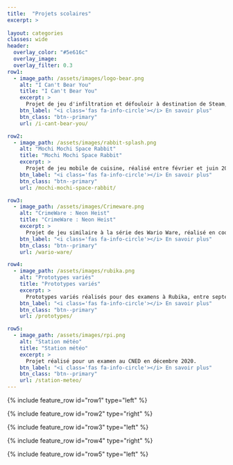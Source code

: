 ```yaml
---
title:  "Projets scolaires"
excerpt: >
  
layout: categories
classes: wide
header:
  overlay_color: "#5e616c"
  overlay_image: 
  overlay_filter: 0.3
row1:
  - image_path: /assets/images/logo-bear.png
    alt: "I Can't Bear You"
    title: "I Can't Bear You"
    excerpt: >
      Projet de jeu d'infiltration et défouloir à destination de Steam, réalisé entre novembre 2022 et janvier 2023.
    btn_label: "<i class='fas fa-info-circle'></i> En savoir plus"
    btn_class: "btn--primary"
    url: /i-cant-bear-you/

row2:
  - image_path: /assets/images/rabbit-splash.png
    alt: "Mochi Mochi Space Rabbit"
    title: "Mochi Mochi Space Rabbit"
    excerpt: >
      Projet de jeu mobile de cuisine, réalisé entre février et juin 2022.
    btn_label: "<i class='fas fa-info-circle'></i> En savoir plus"
    btn_class: "btn--primary"
    url: /mochi-mochi-space-rabbit/

row3:
  - image_path: /assets/images/Crimeware.png
    alt: "CrimeWare : Neon Heist"
    title: "CrimeWare : Neon Heist"
    excerpt: >
      Projet de jeu similaire à la série des Wario Ware, réalisé en coopération avec 40 élèves, entre décembre 2021 et février 2022.
    btn_label: "<i class='fas fa-info-circle'></i> En savoir plus"
    btn_class: "btn--primary"
    url: /wario-ware/

row4:
  - image_path: /assets/images/rubika.png
    alt: "Prototypes variés"
    title: "Prototypes variés"
    excerpt: >
      Prototypes variés réalisés pour des examens à Rubika, entre septembre et décembre 2021.
    btn_label: "<i class='fas fa-info-circle'></i> En savoir plus"
    btn_class: "btn--primary"
    url: /prototypes/

row5:
  - image_path: /assets/images/rpi.png
    alt: "Station météo"
    title: "Station météo"
    excerpt: >
      Projet réalisé pour un examen au CNED en décembre 2020.
    btn_label: "<i class='fas fa-info-circle'></i> En savoir plus"
    btn_class: "btn--primary"
    url: /station-meteo/
---
```


{% include feature_row id="row1" type="left" %}

{% include feature_row id="row2" type="right" %}

{% include feature_row id="row3" type="left" %}

{% include feature_row id="row4" type="right" %}

{% include feature_row id="row5" type="left" %}